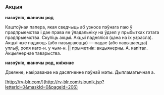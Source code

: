 ### Акцыя
**назоўнік, жаночы род**

Каштоўная папера, якая сведчыць аб узносе пэўнага паю ў прадпрыемства і дае права яе ўладальніку на ўдзел у прыбытках гэтага прадпрыемства. Скупіць акцыі. Акцыі падняліся (цана на іх узрасла). Акцыі чые падаюць (або павышаюцца) — падае (або павышаецца) уплыў, роля каго-н. у чым-н. || прыметнік: акцыянерны. А. капітал. Акцыянернае таварыства.

**назоўнік, жаночы род, кніжнае**

Дзеянне, накіраванае на дасягненне пэўнай мэты. Дыпламатычная а.

<a rel="author">[http://rv-blr.com/](http://rv-blr.com/slounik.jsp?letterId=0&maskId=0&pageId=206)</a>
